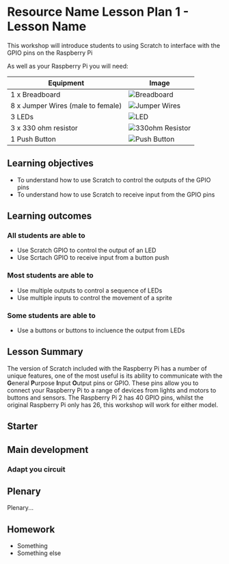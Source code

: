 # Resource Name Lesson Plan 1 - Lesson Name

This workshop will introduce students to using Scratch to interface with the GPIO pins on the Raspberry Pi

As well as your Raspberry Pi you will need:

| Equipment | Image |
| --- | ---|
| 1 x Breadboard | ![Breadboard](images/breadboard.png) |
| 8 x Jumper Wires (male to female) | ![Jumper Wires](images/jumper_wires.png) |
| 3 LEDs | ![LED](images/led.png) |
| 3 x 330 ohm resistor | ![330ohm Resistor](images/330_resistor.png) |
| 1 Push Button | ![Push Button](images/push_button.png) |


## Learning objectives

- To understand how to use Scratch to control the outputs of the GPIO pins
- To understand how to use Scratch to receive input from the GPIO pins

## Learning outcomes

### All students are able to

- Use Scratch GPIO to control the output of an LED
- Use Scrtach GPIO to receive input from a button push

### Most students are able to

- Use multiple outputs to control a sequence of LEDs
- Use multiple inputs to control the movement of a sprite

### Some students are able to

- Use a buttons or buttons to incluence the output from LEDs

## Lesson Summary

The version of Scratch included with the Raspberry Pi has a number of unique features, one of the most useful is its ability to communicate with the **G**eneral **P**urpose **I**nput **O**utput pins or GPIO. These pins allow you to connect your Raspberry Pi to a range of devices from lights and motors to buttons and sensors. The Raspberry Pi 2 has 40 GPIO pins, whilst the original Raspberry Pi only has 26, this workshop will work for either model.

## Starter


## Main development

### Adapt you circuit

## Plenary

Plenary...

## Homework

- Something
- Something else
